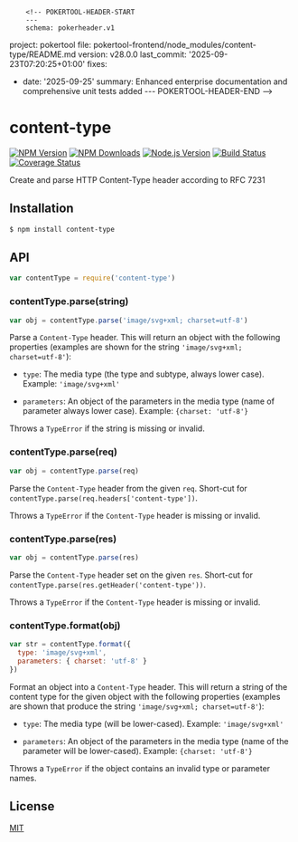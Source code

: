         <!-- POKERTOOL-HEADER-START
        ---
        schema: pokerheader.v1
project: pokertool
file: pokertool-frontend/node_modules/content-type/README.md
version: v28.0.0
last_commit: '2025-09-23T07:20:25+01:00'
fixes:
- date: '2025-09-25'
  summary: Enhanced enterprise documentation and comprehensive unit tests added
        ---
        POKERTOOL-HEADER-END -->
# content-type

[![NPM Version][npm-version-image]][npm-url]
[![NPM Downloads][npm-downloads-image]][npm-url]
[![Node.js Version][node-image]][node-url]
[![Build Status][ci-image]][ci-url]
[![Coverage Status][coveralls-image]][coveralls-url]

Create and parse HTTP Content-Type header according to RFC 7231

## Installation

```sh
$ npm install content-type
```

## API

```js
var contentType = require('content-type')
```

### contentType.parse(string)

```js
var obj = contentType.parse('image/svg+xml; charset=utf-8')
```

Parse a `Content-Type` header. This will return an object with the following
properties (examples are shown for the string `'image/svg+xml; charset=utf-8'`):

 - `type`: The media type (the type and subtype, always lower case).
   Example: `'image/svg+xml'`

 - `parameters`: An object of the parameters in the media type (name of parameter
   always lower case). Example: `{charset: 'utf-8'}`

Throws a `TypeError` if the string is missing or invalid.

### contentType.parse(req)

```js
var obj = contentType.parse(req)
```

Parse the `Content-Type` header from the given `req`. Short-cut for
`contentType.parse(req.headers['content-type'])`.

Throws a `TypeError` if the `Content-Type` header is missing or invalid.

### contentType.parse(res)

```js
var obj = contentType.parse(res)
```

Parse the `Content-Type` header set on the given `res`. Short-cut for
`contentType.parse(res.getHeader('content-type'))`.

Throws a `TypeError` if the `Content-Type` header is missing or invalid.

### contentType.format(obj)

```js
var str = contentType.format({
  type: 'image/svg+xml',
  parameters: { charset: 'utf-8' }
})
```

Format an object into a `Content-Type` header. This will return a string of the
content type for the given object with the following properties (examples are
shown that produce the string `'image/svg+xml; charset=utf-8'`):

 - `type`: The media type (will be lower-cased). Example: `'image/svg+xml'`

 - `parameters`: An object of the parameters in the media type (name of the
   parameter will be lower-cased). Example: `{charset: 'utf-8'}`

Throws a `TypeError` if the object contains an invalid type or parameter names.

## License

[MIT](LICENSE)

[ci-image]: https://badgen.net/github/checks/jshttp/content-type/master?label=ci
[ci-url]: https://github.com/jshttp/content-type/actions/workflows/ci.yml
[coveralls-image]: https://badgen.net/coveralls/c/github/jshttp/content-type/master
[coveralls-url]: https://coveralls.io/r/jshttp/content-type?branch=master
[node-image]: https://badgen.net/npm/node/content-type
[node-url]: https://nodejs.org/en/download
[npm-downloads-image]: https://badgen.net/npm/dm/content-type
[npm-url]: https://npmjs.org/package/content-type
[npm-version-image]: https://badgen.net/npm/v/content-type
